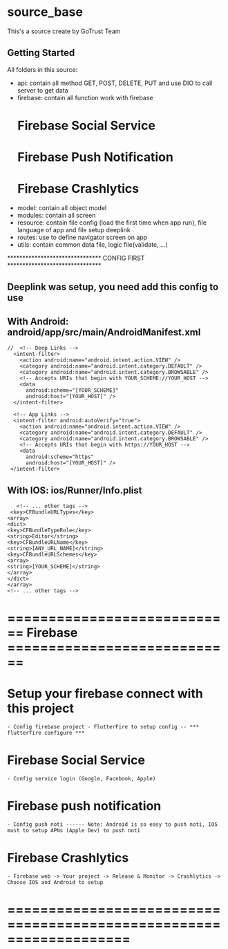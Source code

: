 # source_base

This's a source create by GoTrust Team

## Getting Started
   All folders in this source:
   - api: contain all method GET, POST, DELETE, PUT and use DIO to call server to get data
   - firebase: contain all function work with firebase
        # Firebase Social Service  
        # Firebase Push Notification
        # Firebase Crashlytics
   - model: contain all object model
   - modules: contain all screen 
   - resource: contain file config (load the first time when app run), file language of app and file setup deeplink
   - routes: use to define navigator screen on app 
   - utils: contain common data file, logic file(validate, ...)

******************************* CONFIG FIRST *******************************

## Deeplink was setup, you need add this config to use

## With Android: android/app/src/main/AndroidManifest.xml
     
    //  <!-- Deep Links -->
      <intent-filter>
        <action android:name="android.intent.action.VIEW" />
        <category android:name="android.intent.category.DEFAULT" />
        <category android:name="android.intent.category.BROWSABLE" />
        <!-- Accepts URIs that begin with YOUR_SCHEME://YOUR_HOST -->
        <data
          android:scheme="[YOUR_SCHEME]"
          android:host="[YOUR_HOST]" />
      </intent-filter>

      <!-- App Links -->
      <intent-filter android:autoVerify="true">
        <action android:name="android.intent.action.VIEW" />
        <category android:name="android.intent.category.DEFAULT" />
        <category android:name="android.intent.category.BROWSABLE" />
        <!-- Accepts URIs that begin with https://YOUR_HOST -->
        <data
          android:scheme="https"
          android:host="[YOUR_HOST]" />
     </intent-filter>

## With IOS: ios/Runner/Info.plist
     
       <!-- ... other tags -->
     <key>CFBundleURLTypes</key>
    <array>
    <dict>
    <key>CFBundleTypeRole</key>
    <string>Editor</string>
    <key>CFBundleURLName</key>
    <string>[ANY_URL_NAME]</string>
    <key>CFBundleURLSchemes</key>
    <array>
    <string>[YOUR_SCHEME]</string>
    </array>
    </dict>
    </array>
    <!-- ... other tags -->

# ============================ Firebase ============================
# Setup your firebase connect with this project
    - Config firebase project - FlutterFire to setup config -- *** flutterfire configure ***

# Firebase Social Service
    - Config service login (Google, Facebook, Apple)

# Firebase push notification
    - Config push noti ------ Note: Android is so easy to push noti, IOS must to setup APNs (Apple Dev) to push noti

# Firebase Crashlytics
    - Firebase web -> Your project -> Release & Monitor -> Crashlytics -> Choose IOS and Android to setup

# ===================================================================